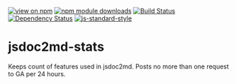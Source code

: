[![view on npm](http://img.shields.io/npm/v/jsdoc2md-stats.svg)](https://www.npmjs.org/package/jsdoc2md-stats)
[![npm module downloads](http://img.shields.io/npm/dt/jsdoc2md-stats.svg)](https://www.npmjs.org/package/jsdoc2md-stats)
[![Build Status](https://travis-ci.org/jsdoc2md/jsdoc2md-stats.svg?branch=master)](https://travis-ci.org/jsdoc2md/jsdoc2md-stats)
[![Dependency Status](https://david-dm.org/jsdoc2md/jsdoc2md-stats.svg)](https://david-dm.org/jsdoc2md/jsdoc2md-stats)
[![js-standard-style](https://img.shields.io/badge/code%20style-standard-brightgreen.svg)](https://github.com/feross/standard)

# jsdoc2md-stats

Keeps count of features used in jsdoc2md. Posts no more than one request to GA per 24 hours.
